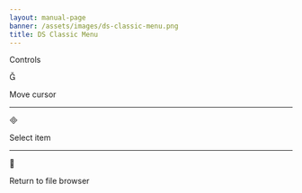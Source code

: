 ```yaml
---
layout: manual-page
banner: /assets/images/ds-classic-menu.png
title: DS Classic Menu
---
```


<div class="section-title">Controls</div>
<div class="section-body">
	<div class="button-action-group">
		<p class="button-action button">&#xE006;</p>
		<p class="button-action-text">Move cursor</p>
	</div>
	<hr>
	<div class="button-action-group">
		<p class="button-action button">&#xE000;</p>
		<p class="button-action-text">Select item</p>
	</div>
	<hr>
	<div class="button-action-group">
		<p class="button-action button">&#xE001;</p>
		<p class="button-action-text">Return to file browser</p>
	</div>
</div>
